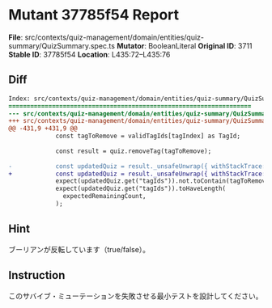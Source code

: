 # Mutant 37785f54 Report

**File**: src/contexts/quiz-management/domain/entities/quiz-summary/QuizSummary.spec.ts
**Mutator**: BooleanLiteral
**Original ID**: 3711
**Stable ID**: 37785f54
**Location**: L435:72–L435:76

## Diff

```diff
Index: src/contexts/quiz-management/domain/entities/quiz-summary/QuizSummary.spec.ts
===================================================================
--- src/contexts/quiz-management/domain/entities/quiz-summary/QuizSummary.spec.ts	original
+++ src/contexts/quiz-management/domain/entities/quiz-summary/QuizSummary.spec.ts	mutated #3711
@@ -431,9 +431,9 @@
             const tagToRemove = validTagIds[tagIndex] as TagId;
 
             const result = quiz.removeTag(tagToRemove);
 
-            const updatedQuiz = result._unsafeUnwrap({ withStackTrace: true });
+            const updatedQuiz = result._unsafeUnwrap({ withStackTrace: false });
             expect(updatedQuiz.get("tagIds")).not.toContain(tagToRemove);
             expect(updatedQuiz.get("tagIds")).toHaveLength(
               expectedRemainingCount,
             );
```

## Hint

ブーリアンが反転しています（true/false）。

## Instruction

このサバイブ・ミューテーションを失敗させる最小テストを設計してください。
